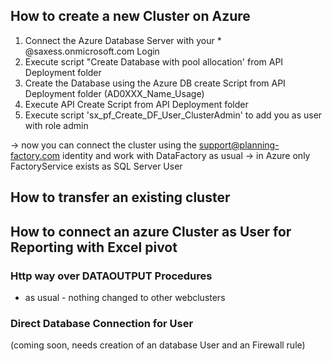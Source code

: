 
## How to create a new Cluster on Azure

1. Connect the Azure Database Server with your * @saxess.onmicrosoft.com Login
2. Execute script "Create Database with pool allocation' from API Deployment folder
3. Create the Database using the Azure DB create Script from API Deployment folder (AD0XXX_Name_Usage)
4. Execute API Create Script from API Deployment folder 
5. Execute script 'sx_pf_Create_DF_User_ClusterAdmin' to add you as user with role admin

-> now you can connect the cluster using the support@planning-factory.com identity and work with DataFactory as usual
-> in Azure only FactoryService exists as SQL Server User 


## How to transfer an existing cluster 



## How to connect an azure Cluster as User for Reporting with Excel pivot

### Http way over DATAOUTPUT Procedures
* as usual - nothing changed to other webclusters

### Direct Database Connection for User
(coming soon, needs creation of an database User and an Firewall rule)
